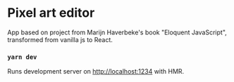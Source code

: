 # Pixel art editor

App based on project from Marijn Haverbeke's book "Eloquent JavaScript", transformed from vanilla js to React.


### `yarn dev`

Runs development server on [http://localhost:1234](http://localhost:1234) with HMR.
